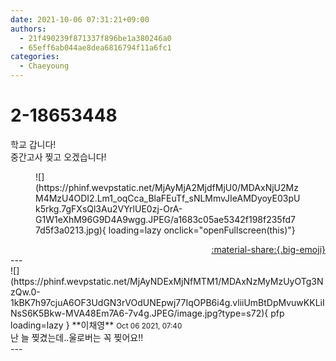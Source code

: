 ```yaml
---
date: 2021-10-06 07:31:21+09:00
authors:
  - 21f490239f871337f896be1a380246a0
  - 65eff6ab044ae8dea6816794f11a6fc1
categories:
  - Chaeyoung
---
```


# 2-18653448

<div class="post-container" markdown="1">
<div class="content-container md-sidebar__scrollwrap" markdown="1">

학교 갑니다!<br>중간고사 찢고 오겠습니다!
<figure markdown="1">
![](https://phinf.wevpstatic.net/MjAyMjA2MjdfMjU0/MDAxNjU2MzM4MzU4ODI2.Lm1_oqCca_BlaFEuTf_sNLMmvJIeAMDyoyE03pUk5rkg.7gFXsQl3Au2VYrlUE0zj-OrA-G1W1eXhM96G9D4A9wgg.JPEG/a1683c05ae5342f198f235fd77d5f3a0213.jpg){ loading=lazy onclick="openFullscreen(this)"}
</figure>


</div>
</div>

<div style="text-align: right;" markdown="1">
<a href="https://weverse.io/fromis9/fanpost/2-18653448" style="text-align: right;">:material-share:{.big-emoji}</a>
</div>
---

<div class="comments-container md-sidebar__scrollwrap" markdown="1">
<div class="comment" markdown="1">
<div class='id-container' markdown="1">
![](https://phinf.wevpstatic.net/MjAyNDExMjNfMTM1/MDAxNzMyMzUyOTg3NzQw.0-1kBK7h97cjuA6OF3UdGN3rVOdUNEpwj77IqOPB6i4g.vliiUmBtDpMvuwKKLiINsS6K5Bkw-MVA48Em7A6-7v4g.JPEG/image.jpg?type=s72){ pfp loading=lazy }
**<span class="artist">이채영</span>** <small>Oct 06 2021, 07:40</small><br>
</div>
<div class='comment-body' markdown="1">
난 늘 찢겼는데..울로버는 꼭 찢어요!!
</div>
</div>
</div>
---
